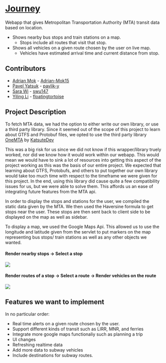 # [Journey](https://summer22-sps-5.appspot.com/)

<!-- <img src='https://github.com/swu147.sps-project-journey/walkthrough.gif' width='' alt='Video Walkthrough' /> -->

Webapp that gives Metropolitan Transportation Authority (MTA) transit data based on location. 
- Shows nearby bus stops and train stations on a map. 
  - Stops include all routes that visit that stop.
- Shows all vehicles on a given route chosen by the user on live map.
  - Vehicles have estimated arrival time and current distance from stop. 

## Contributors
- [Adrian Mok](https://adrian-mok15.github.io/) - [Adrian-Mok15](https://github.com/Adrian-Mok15)
- [Pavel Yatsuk]() - [pavlik-y](https://github.com/pavlik-y)
- [Sara Wi]() - [swu147](https://github.com/swu147)
- [Yiling Li]() - [floatingtortoise](https://github.com/floatingtortoise)

  
## Project Description 

To fetch MTA data, we had the option to either write our own library, or use a third party library. Since it seemed out of the scope of this project to learn about GTFS and Protobuf files, we opted to use the third party library [OneMTA](https://github.com/KatsuteDev/OneMTA) by [KatsuteDev](https://github.com/KatsuteDev)

This was a big risk for us since we did not know if this wrapper/library truely worked, nor did we know how it would work within our webapp. This would mean we would have to sink a lot of resources into getting this aspect of the project working as this was the basis of our entire project. We expected that learning about GTFS, Protobufs, and others to put together our own library would take too much time with respect to the timeframe we were given for this project. In the end, using this library did cause quite a few compatibility issues for us, but we were able to solve them. This affords us an ease of integrating future features from the MTA api.

In order to display the stops and stations for the user, we compiled the static data given by the MTA. We then used the Haversine formula to get stops near the user. 
These stops are then sent back to client side to be displayed on the map as well as sidebar. 

To display a map, we used the Google Maps Api. This allowed us to use the longitude and latitude given from the servlet to put markers on the map representing bus stops/ train stations as well as any other objects we wanted. 

#### Render nearby stops -> Select a stop
![](https://github.com/swu147/sps-project-journey/blob/readme/SelectStop.gif)

#### Render routes of a stop -> Select a route -> Render vehicles on the route
![](https://github.com/swu147/sps-project-journey/SelectRoute.gif)

## Features we want to implement

In no particular order: 

- Real time alerts on a given route chosen by the user.
- Support different kinds of transit such as LIRR, MNR, and ferries
- Integrate more google maps functionaliy such as planning a trip
- UI changes
- Refreshing realtime data
- Add more data to subway vehicles
- Include destinations for subway routes. 


